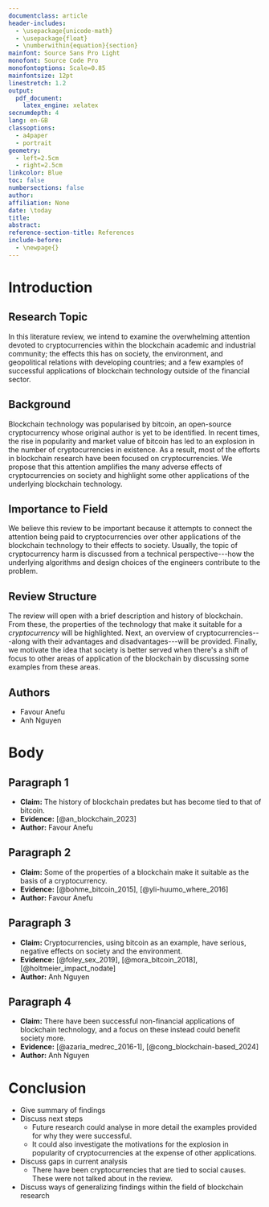 ```yaml
---
documentclass: article
header-includes:
  - \usepackage{unicode-math}
  - \usepackage{float}
  - \numberwithin{equation}{section}
mainfont: Source Sans Pro Light
monofont: Source Code Pro
monofontoptions: Scale=0.85
mainfontsize: 12pt
linestretch: 1.2
output:
  pdf_document:
    latex_engine: xelatex
secnumdepth: 4
lang: en-GB
classoptions:
  - a4paper
  - portrait
geometry:
  - left=2.5cm
  - right=2.5cm
linkcolor: Blue
toc: false
numbersections: false
author: 
affiliation: None
date: \today
title: 
abstract: 
reference-section-title: References
include-before:
  - \newpage{}
---
```


# Introduction

## Research Topic

In this literature review, we intend to examine the overwhelming attention devoted to cryptocurrencies within the blockchain academic and industrial community; the effects this has on society, the environment, and geopolitical relations with developing countries; and a few examples of successful applications of blockchain technology outside of the financial sector.

## Background

Blockchain technology was popularised by bitcoin, an open-source cryptocurrency whose original author is yet to be identified. In recent times, the rise in popularity and market value of bitcoin has led to an explosion in the number of cryptocurrencies in existence. As a result, most of the efforts in blockchain research have been focused on cryptocurrencies. We propose that this attention amplifies the many adverse effects of cryptocurrencies on society and highlight some other applications of the underlying blockchain technology.

## Importance to Field

We believe this review to be important because it attempts to connect the attention being paid to cryptocurrencies over other applications of the blockchain technology to their effects to society. Usually, the topic of cryptocurrency harm is discussed from a technical perspective---how the underlying algorithms and design choices of the engineers contribute to the problem.

## Review Structure

The review will open with a brief description and history of blockchain. From these, the properties of the technology that make it suitable for a *cryptocurrency* will be highlighted. Next, an overview of cryptocurrencies---along with their advantages and disadvantages---will be provided. Finally, we motivate the idea that society is better served when there's a shift of focus to other areas of application of the blockchain by discussing some examples from these areas. 

## Authors

- Favour Anefu
- Anh Nguyen


# Body

## Paragraph 1

- **Claim:** The history of blockchain predates but has become tied to that of bitcoin.
- **Evidence:** [@an_blockchain_2023]
- **Author:** Favour Anefu


## Paragraph 2

- **Claim:** Some of the properties of a blockchain make it suitable as the basis of a cryptocurrency.
- **Evidence:** [@bohme_bitcoin_2015], [@yli-huumo_where_2016]
- **Author:** Favour Anefu


## Paragraph 3

- **Claim:** Cryptocurrencies, using bitcoin as an example, have serious, negative effects on society and the environment.
- **Evidence:** [@foley_sex_2019], [@mora_bitcoin_2018], [@holtmeier_impact_nodate]
- **Author:** Anh Nguyen


## Paragraph 4

- **Claim:** There have been successful non-financial applications of blockchain technology, and a focus on these instead could benefit society more.
- **Evidence:** [@azaria_medrec_2016-1], [@cong_blockchain-based_2024]
- **Author:** Anh Nguyen


# Conclusion

- Give summary of findings
- Discuss next steps
  - Future research could analyse in more detail the examples provided for why they were successful.
  - It could also investigate the motivations for the explosion in popularity of cryptocurrencies at the expense of other applications.
- Discuss gaps in current analysis
  - There have been cryptocurrencies that are tied to social causes. These were not talked about in the review.
- Discuss ways of generalizing findings within the field of blockchain research